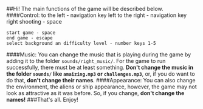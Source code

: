 ##Hi! The main functions of the game will be described below.
####Control:
    to the left - navigation key left
    to the right - navigation key right
    shooting - space

    start game - space
    end game - escape
    select background an difficulty level - number keys 1-5
####Music:
You can change the music that is playing during the game by adding it to the folder `sounds/right_music/`. 
For the game to run successfully, there must be at least something. **Don't change the music in the folder `sounds/`
like `amaizing.mp3` or `challenges.mp3`**, or, if you do want to do that, **don't change their names**.
####Appearance:
You can also change the environment, the aliens or ship appearance, however, the game may not look as attractive as it 
was before. So, if you change, **don't change the names!**
###That's all. Enjoy!